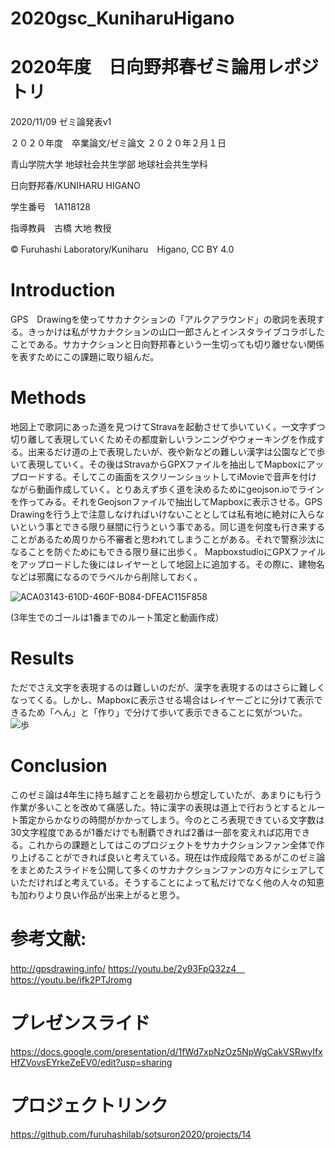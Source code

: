 # 2020gsc_KuniharuHigano

# 2020年度　日向野邦春ゼミ論用レポジトリ

2020/11/09 ゼミ論発表v1

２０２０年度　卒業論文/ゼミ論文  ２０２０年２月１日

青山学院大学 地球社会共生学部 地球社会共生学科

日向野邦春/KUNIHARU HIGANO

学生番号　1A118128

指導教員　古橋 大地 教授

© Furuhashi Laboratory/Kuniharu　Higano, CC BY 4.0

# Introduction

GPS　Drawingを使ってサカナクションの「アルクアラウンド」の歌詞を表現する。きっかけは私がサカナクションの山口一郎さんとインスタライブコラボしたことである。サカナクションと日向野邦春という一生切っても切り離せない関係を表すためにこの課題に取り組んだ。

# Methods

地図上で歌詞にあった道を見つけてStravaを起動させて歩いていく。一文字ずつ切り離して表現していくためその都度新しいランニングやウォーキングを作成する。出来るだけ道の上で表現したいが、夜や新などの難しい漢字は公園などで歩いて表現していく。その後はStravaからGPXファイルを抽出してMapboxにアップロードする。そしてこの画面をスクリーンショットしてiMovieで音声を付けながら動画作成していく。とりあえず歩く道を決めるためにgeojson.ioでラインを作ってみる。それをGeojsonファイルで抽出してMapboxに表示させる。GPS Drawingを行う上で注意しなければいけないこととしては私有地に絶対に入らないという事とできる限り昼間に行うという事である。同じ道を何度も行き来することがあるため周りから不審者と思われてしまうことがある。それで警察沙汰になることを防ぐためにもできる限り昼に出歩く。
MapboxstudioにGPXファイルをアップロードした後にはレイヤーとして地図上に追加する。その際に、建物名などは邪魔になるのでラベルから削除しておく。

![ACA03143-610D-460F-B084-DFEAC115F858](https://user-images.githubusercontent.com/40018527/105621520-a04ea980-5e4b-11eb-8039-b01f7bee9665.png)

(3年生でのゴールは1番までのルート策定と動画作成）

# Results

ただでさえ文字を表現するのは難しいのだが、漢字を表現するのはさらに難しくなってくる。しかし、Mapboxに表示させる場合はレイヤーごとに分けて表示できるため「へん」と「作り」で分けて歩いて表示できることに気がついた。
![歩](https://user-images.githubusercontent.com/40018527/105621173-28cb4b00-5e48-11eb-8535-c00f9cc66049.png)

# Conclusion
このゼミ論は4年生に持ち越すことを最初から想定していたが、あまりにも行う作業が多いことを改めて痛感した。特に漢字の表現は道上で行おうとするとルート策定からかなりの時間がかかってしまう。今のところ表現できている文字数は30文字程度であるが1番だけでも制覇できれば2番は一部を変えれば応用できる。これからの課題としてはこのプロジェクトをサカナクションファン全体で作り上げることができれば良いと考えている。現在は作成段階であるがこのゼミ論をまとめたスライドを公開して多くのサカナクションファンの方々にシェアしていただければと考えている。そうすることによって私だけでなく他の人々の知恵も加わりより良い作品が出来上がると思う。
# 参考文献: 
http://gpsdrawing.info/ 
https://youtu.be/2y93FpQ32z4　
https://youtu.be/ifk2PTJromg

# プレゼンスライド 
https://docs.google.com/presentation/d/1fWd7xpNzOz5NpWgCakVSRwyIfxHfZVovsEYrkeZeEV0/edit?usp=sharing

# プロジェクトリンク
https://github.com/furuhashilab/sotsuron2020/projects/14
